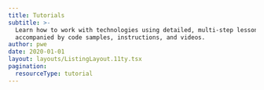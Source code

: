 ```yaml
---
title: Tutorials
subtitle: >-
  Learn how to work with technologies using detailed, multi-step lessons
  accompanied by code samples, instructions, and videos.
author: pwe
date: 2020-01-01
layout: layouts/ListingLayout.11ty.tsx
pagination:
  resourceType: tutorial
---
```



